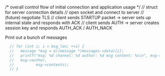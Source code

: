 /* overall control flow of initial connection and application usage */
  // struct for server connection details
  // open socket and connect to server
  // (future) negotiate TLS
  // client sends STARTUP packet -> server sets up internal state and responds with ACK
  // client sends AUTH -> server creates session key and responds AUTH_ACK / AUTH_NACK

Print out a bunch of messages

```c
  // for (int i; i < msg_len; ++i) {
  //   message *msg = &((message *)messages->data)[i];
  //   printf("msg: %d channel: %d author: %d msg content: %s\n", msg->id, msg->channel,
  //   msg->author,
  //          msg->contents);
  // }
```
